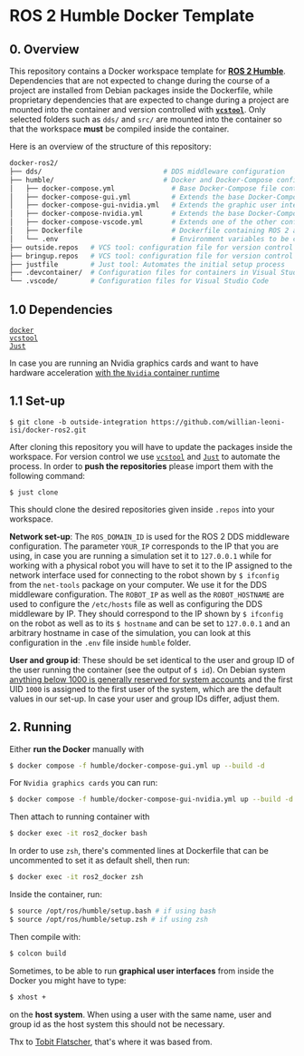 # ROS 2 Humble Docker Template

## 0. Overview

This repository contains a Docker workspace template for [**ROS 2 Humble**](https://docs.ros.org/en/humble/index.html). Dependencies that are not expected to change during the course of a project are installed from Debian packages inside the Dockerfile, while proprietary dependencies that are expected to change during a project are mounted into the container and version controlled with [**`vcstool`**](https://github.com/dirk-thomas/vcstool). Only selected folders such as `dds/` and `src/` are mounted into the container so that the workspace **must** be compiled inside the container.

Here is an overview of the structure of this repository:

```bash
docker-ros2/
├── dds/                              # DDS middleware configuration
├── humble/                           # Docker and Docker-Compose configuration
│   ├── docker-compose.yml              # Base Docker-Compose file containing all the basic Docker set-up
│   ├── docker-compose-gui.yml          # Extends the base Docker-Compose file by X11-forwarding for graphic user interfaces
│   ├── docker-compose-gui-nvidia.yml   # Extends the graphic user interface Docker-Compose file with the Nvidia runtime
│   ├── docker-compose-nvidia.yml       # Extends the base Docker-Compose file with the Nvidia runtime for graphic acceleration
│   ├── docker-compose-vscode.yml       # Extends one of the other configurations with Visual Studio Code relevant settings
│   ├── Dockerfile                      # Dockerfile containing ROS 2 and the base dependencies
│   └── .env                            # Environment variables to be considered by Docker Compose
├── outside.repos   # VCS tool: configuration file for version control
├── bringup.repos   # VCS tool: configuration file for version control
├── justfile        # Just tool: Automates the initial setup process 
├── .devcontainer/  # Configuration files for containers in Visual Studio Code
└── .vscode/        # Configuration files for Visual Studio Code
```

## 1.0 Dependencies

[`docker`](https://www.docker.com/get-started/)  
[`vcstool`](http://wiki.ros.org/vcstool)  
[`Just`](https://github.com/casey/just?tab=readme-ov-file)  
  
In case you are running an Nvidia graphics cards and want to have hardware acceleration [with the `Nvidia` container runtime](https://nvidia.github.io/nvidia-container-runtime/)

## 1.1 Set-up

```
$ git clone -b outside-integration https://github.com/willian-leoni-isi/docker-ros2.git   
```

After cloning this repository you will have to update the packages inside the workspace. For version control we use [`vcstool`](http://wiki.ros.org/vcstool) and [`Just`](https://github.com/casey/just?tab=readme-ov-file) to automate the process. In order to **push the repositories** please import them with the following command:

```
$ just clone   
```

This should clone the desired repositories given inside `.repos` into your workspace.

**Network set-up**: The `ROS_DOMAIN_ID` is used for the ROS 2 DDS middleware configuration. The parameter `YOUR_IP` corresponds to the IP that you are using, in case you are running a simulation set it to `127.0.0.1` while for working with a physical robot you will have to set it to the IP assigned to the network interface used for connecting to the robot shown by `$ ifconfig` from the `net-tools` package on your computer. We use it for the DDS middleware configuration. The `ROBOT_IP` as well as the `ROBOT_HOSTNAME` are used to configure the `/etc/hosts` file as well as configuring the DDS middleware by IP. They should correspond to the IP shown by `$ ifconfig` on the robot as well as to its `$ hostname` and can be set to `127.0.0.1` and an arbitrary hostname in case of the simulation, you can look at this configuration in the `.env` file inside `humble` folder.


**User and group id**: These should be set identical to the user and group ID of the user running the container (see the output of `$ id`). On Debian system [anything below 1000 is generally reserved for system accounts](https://www.redhat.com/sysadmin/user-account-gid-uid) and the first UID `1000` is assigned to the first user of the system, which are the default  values in our set-up. In case your user and group IDs differ, adjust them.

## 2. Running

Either **run the Docker** manually with

```bash
$ docker compose -f humble/docker-compose-gui.yml up --build -d
```

For `Nvidia graphics cards` you can run:

```bash
$ docker compose -f humble/docker-compose-gui-nvidia.yml up --build -d
```

Then attach to running container with

```bash
$ docker exec -it ros2_docker bash
```

In order to use `zsh`, there's commented lines at Dockerfile that can be uncommented to set it as default shell, then run:

```bash
$ docker exec -it ros2_docker zsh
```

Inside the container, run:

```bash
$ source /opt/ros/humble/setup.bash # if using bash
$ source /opt/ros/humble/setup.zsh # if using zsh
```

Then compile with:

```bash
$ colcon build
```

Sometimes, to be able to run **graphical user interfaces** from inside the Docker you might have to type:

```bash
$ xhost +
```

on the **host system**. When using a user with the same name, user and group id as the host system this should not be necessary.

Thx to [Tobit Flatscher](https://github.com/2b-t), that's where it was based from.